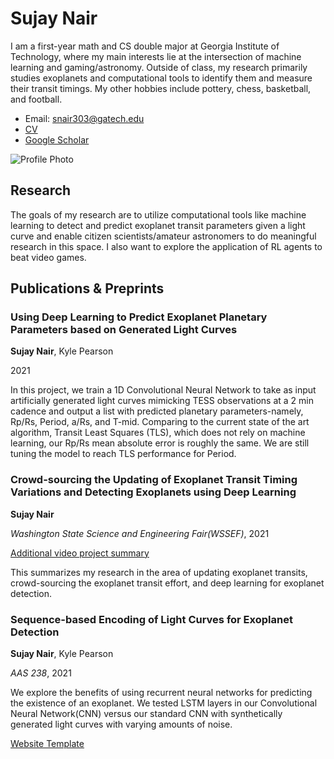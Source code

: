 # Sujay Nair

I am a first-year math and CS double major at Georgia Institute of Technology, where my main interests lie at the intersection of machine learning and gaming/astronomy. Outside of class, my research primarily studies exoplanets and computational tools to identify them and measure their transit timings. My other hobbies include pottery, chess, basketball, and football.

- Email: [snair303@gatech.edu](mailto:snair303@gatech.edu)
- [CV](CV_Sujay.pdf)
- [Google Scholar](https://scholar.google.com/citations?user=axdQX-EAAAAJ&hl=en)

![Profile Photo](headshot.jpg)

## Research

The goals of my research are to utilize computational tools like machine learning to detect and predict exoplanet transit parameters given a light curve and enable citizen scientists/amateur astronomers to do meaningful research in this space. I also want to explore the application of RL agents to beat video games.

## Publications & Preprints

### Using Deep Learning to Predict Exoplanet Planetary Parameters based on Generated Light Curves

**Sujay Nair**, Kyle Pearson

2021

In this project, we train a 1D Convolutional Neural Network to take as input artificially generated light curves mimicking TESS observations at a 2 min cadence and output a list with predicted planetary parameters-namely, Rp/Rs, Period, a/Rs, and T-mid. Comparing to the current state of the art algorithm, Transit Least Squares (TLS), which does not rely on machine learning, our Rp/Rs mean absolute error is roughly the same. We are still tuning the model to reach TLS performance for Period.

### Crowd-sourcing the Updating of Exoplanet Transit Timing Variations and Detecting Exoplanets using Deep Learning

**Sujay Nair**

*Washington State Science and Engineering Fair(WSSEF)*, 2021

[Additional video project summary](https://www.youtube.com/watch?v=g2WmkFi2WwA&list=WL&index=1&t=4s)

This summarizes my research in the area of updating exoplanet transits, crowd-sourcing the exoplanet transit effort, and deep learning for exoplanet detection.

### Sequence-based Encoding of Light Curves for Exoplanet Detection

**Sujay Nair**, Kyle Pearson

*AAS 238*, 2021

We explore the benefits of using recurrent neural networks for predicting the existence of an exoplanet. We tested LSTM layers in our Convolutional Neural Network(CNN) versus our standard CNN with synthetically generated light curves with varying amounts of noise.

<!-- Continue with other publications -->

[Website Template](https://jonbarron.info/)
